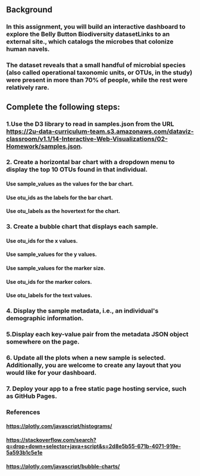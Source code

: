 ## Background
### In this assignment, you will build an interactive dashboard to explore the Belly Button Biodiversity datasetLinks to an external site., which catalogs the microbes that colonize human navels.

### The dataset reveals that a small handful of microbial species (also called operational taxonomic units, or OTUs, in the study) were present in more than 70% of people, while the rest were relatively rare.

## Complete the following steps:

### 1.Use the D3 library to read in samples.json from the URL https://2u-data-curriculum-team.s3.amazonaws.com/dataviz-classroom/v1.1/14-Interactive-Web-Visualizations/02-Homework/samples.json.

### 2. Create a horizontal bar chart with a dropdown menu to display the top 10 OTUs found in that individual.
#### Use sample_values as the values for the bar chart.
#### Use otu_ids as the labels for the bar chart.
#### Use otu_labels as the hovertext for the chart.

### 3. Create a bubble chart that displays each sample.
#### Use otu_ids for the x values.
#### Use sample_values for the y values.
#### Use sample_values for the marker size.
#### Use otu_ids for the marker colors.
#### Use otu_labels for the text values.

### 4. Display the sample metadata, i.e., an individual's demographic information.

### 5.Display each key-value pair from the metadata JSON object somewhere on the page.

### 6. Update all the plots when a new sample is selected. Additionally, you are welcome to create any layout that you would like for your dashboard.

### 7. Deploy your app to a free static page hosting service, such as GitHub Pages.

### References
#### https://plotly.com/javascript/histograms/
#### https://stackoverflow.com/search?q=drop+down+selector+java+script&s=2d8e5b55-671b-4071-919e-5a593b1c5e1e
#### https://plotly.com/javascript/bubble-charts/ 
